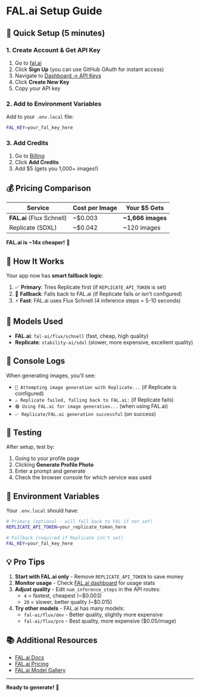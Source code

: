 # FAL.ai Setup Guide

## 🚀 Quick Setup (5 minutes)

### 1. Create Account & Get API Key

1. Go to [fal.ai](https://fal.ai/)
2. Click **Sign Up** (you can use GitHub OAuth for instant access)
3. Navigate to [Dashboard → API Keys](https://fal.ai/dashboard/keys)
4. Click **Create New Key**
5. Copy your API key

### 2. Add to Environment Variables

Add to your `.env.local` file:

```bash
FAL_KEY=your_fal_key_here
```

### 3. Add Credits

1. Go to [Billing](https://fal.ai/dashboard/billing)
2. Click **Add Credits**
3. Add $5 (gets you 1,000+ images!)

## 💰 Pricing Comparison

| Service | Cost per Image | Your $5 Gets |
|---------|----------------|--------------|
| **FAL.ai** (Flux Schnell) | ~$0.003 | **~1,666 images** |
| Replicate (SDXL) | ~$0.042 | ~120 images |

**FAL.ai is ~14x cheaper!** 🎉

## 🔧 How It Works

Your app now has **smart fallback logic**:

1. ✅ **Primary**: Tries Replicate first (if `REPLICATE_API_TOKEN` is set)
2. 🔄 **Fallback**: Falls back to FAL.ai (if Replicate fails or isn't configured)
3. ⚡ **Fast**: FAL.ai uses Flux Schnell (4 inference steps = 5-10 seconds)

## 🎨 Models Used

- **FAL.ai**: `fal-ai/flux/schnell` (fast, cheap, high quality)
- **Replicate**: `stability-ai/sdxl` (slower, more expensive, excellent quality)

## 📝 Console Logs

When generating images, you'll see:
- `🔷 Attempting image generation with Replicate...` (if Replicate is configured)
- `⚠️ Replicate failed, falling back to FAL.ai:` (if Replicate fails)
- `🟢 Using FAL.ai for image generation...` (when using FAL.ai)
- `✅ Replicate/FAL.ai generation successful` (on success)

## 🧪 Testing

After setup, test by:
1. Going to your profile page
2. Clicking **Generate Profile Photo**
3. Enter a prompt and generate
4. Check the browser console for which service was used

## 🔐 Environment Variables

Your `.env.local` should have:

```bash
# Primary (optional - will fall back to FAL if not set)
REPLICATE_API_TOKEN=your_replicate_token_here

# Fallback (required if Replicate isn't set)
FAL_KEY=your_fal_key_here
```

## 💡 Pro Tips

1. **Start with FAL.ai only** - Remove `REPLICATE_API_TOKEN` to save money
2. **Monitor usage** - Check [FAL.ai dashboard](https://fal.ai/dashboard) for usage stats
3. **Adjust quality** - Edit `num_inference_steps` in the API routes:
   - `4` = fastest, cheapest (~$0.003)
   - `20` = slower, better quality (~$0.015)
4. **Try other models** - FAL.ai has many models:
   - `fal-ai/flux/dev` - Better quality, slightly more expensive
   - `fal-ai/flux/pro` - Best quality, more expensive ($0.05/image)

## 📚 Additional Resources

- [FAL.ai Docs](https://fal.ai/docs)
- [FAL.ai Pricing](https://fal.ai/pricing)
- [FAL.ai Model Gallery](https://fal.ai/models)

---

**Ready to generate!** 🎉

